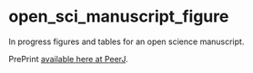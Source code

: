 open_sci_manuscript_figure
==========================

In progress figures and tables for an open science manuscript.

PrePrint [available here at PeerJ](https://peerj.com/preprints/549v1).
